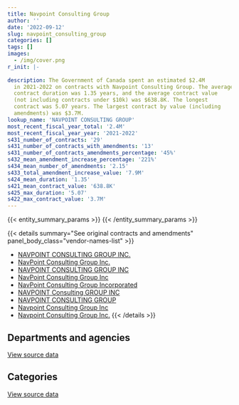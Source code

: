 ```yaml
---
title: Navpoint Consulting Group
author: ''
date: '2022-09-12'
slug: navpoint_consulting_group
categories: []
tags: []
images:
  - /img/cover.png
r_init: |-
  
description: The Government of Canada spent an estimated $2.4M
  in 2021-2022 on contracts with Navpoint Consulting Group. The average
  contract duration was 1.35 years, and the average contract value
  (not including contracts under $10k) was $638.8K. The longest
  contract was 5.07 years. The largest contract by value (including
  amendments) was $3.7M.
lookup_name: 'NAVPOINT CONSULTING GROUP'
most_recent_fiscal_year_total: '2.4M'
most_recent_fiscal_year_year: '2021-2022'
s431_number_of_contracts: '29'
s431_number_of_contracts_with_amendments: '13'
s431_number_of_contracts_amendments_percentage: '45%'
s432_mean_amendment_increase_percentage: '221%'
s434_mean_number_of_amendments: '2.15'
s433_total_amendment_increase_value: '7.9M'
s424_mean_duration: '1.35'
s421_mean_contract_value: '638.8K'
s425_max_duration: '5.07'
s422_max_contract_value: '3.7M'
---
```


<script src="/rmarkdown-libs/htmlwidgets/htmlwidgets.js"></script>
<link href="/rmarkdown-libs/datatables-css/datatables-crosstalk.css" rel="stylesheet" />
<script src="/rmarkdown-libs/datatables-binding/datatables.js"></script>
<script src="/rmarkdown-libs/jquery/jquery-3.6.0.min.js"></script>
<link href="/rmarkdown-libs/dt-core-bootstrap/css/dataTables.bootstrap.min.css" rel="stylesheet" />
<link href="/rmarkdown-libs/dt-core-bootstrap/css/dataTables.bootstrap.extra.css" rel="stylesheet" />
<script src="/rmarkdown-libs/dt-core-bootstrap/js/jquery.dataTables.min.js"></script>
<script src="/rmarkdown-libs/dt-core-bootstrap/js/dataTables.bootstrap.min.js"></script>
<link href="/rmarkdown-libs/crosstalk/css/crosstalk.min.css" rel="stylesheet" />
<script src="/rmarkdown-libs/crosstalk/js/crosstalk.min.js"></script>
<script src="/rmarkdown-libs/htmlwidgets/htmlwidgets.js"></script>
<link href="/rmarkdown-libs/datatables-css/datatables-crosstalk.css" rel="stylesheet" />
<script src="/rmarkdown-libs/datatables-binding/datatables.js"></script>
<script src="/rmarkdown-libs/jquery/jquery-3.6.0.min.js"></script>
<link href="/rmarkdown-libs/dt-core-bootstrap/css/dataTables.bootstrap.min.css" rel="stylesheet" />
<link href="/rmarkdown-libs/dt-core-bootstrap/css/dataTables.bootstrap.extra.css" rel="stylesheet" />
<script src="/rmarkdown-libs/dt-core-bootstrap/js/jquery.dataTables.min.js"></script>
<script src="/rmarkdown-libs/dt-core-bootstrap/js/dataTables.bootstrap.min.js"></script>
<link href="/rmarkdown-libs/crosstalk/css/crosstalk.min.css" rel="stylesheet" />
<script src="/rmarkdown-libs/crosstalk/js/crosstalk.min.js"></script>

{{< entity_summary_params >}}
{{< /entity_summary_params >}}

{{< details summary="See original contracts and amendments" panel_body_class="vendor-names-list" >}}
- [NAVPOINT CONSULTING GROUP INC.](https://search.open.canada.ca/en/ct/?sort=contract_value_f%20desc&page=1&search_text=%22NAVPOINT%20CONSULTING%20GROUP%20INC.%22)
- [NavPoint Consulting Group Inc.](https://search.open.canada.ca/en/ct/?sort=contract_value_f%20desc&page=1&search_text=%22NavPoint%20Consulting%20Group%20Inc.%22)
- [NAVPOINT CONSULTING GROUP INC](https://search.open.canada.ca/en/ct/?sort=contract_value_f%20desc&page=1&search_text=%22NAVPOINT%20CONSULTING%20GROUP%20INC%22)
- [NavPoint Consulting Group Inc](https://search.open.canada.ca/en/ct/?sort=contract_value_f%20desc&page=1&search_text=%22NavPoint%20Consulting%20Group%20Inc%22)
- [NavPoint Consulting Group Incorporated](https://search.open.canada.ca/en/ct/?sort=contract_value_f%20desc&page=1&search_text=%22NavPoint%20Consulting%20Group%20Incorporated%22)
- [NAVPOINT Consulting GROUP INC](https://search.open.canada.ca/en/ct/?sort=contract_value_f%20desc&page=1&search_text=%22NAVPOINT%20Consulting%20%20GROUP%20INC%22)
- [NAVPOINT CONSULTING GROUP](https://search.open.canada.ca/en/ct/?sort=contract_value_f%20desc&page=1&search_text=%22NAVPOINT%20CONSULTING%20GROUP%22)
- [Navpoint Consulting Group Inc](https://search.open.canada.ca/en/ct/?sort=contract_value_f%20desc&page=1&search_text=%22Navpoint%20Consulting%20Group%20Inc%22)
- [Navpoint Consulting Group Inc.](https://search.open.canada.ca/en/ct/?sort=contract_value_f%20desc&page=1&search_text=%22Navpoint%20Consulting%20Group%20Inc.%22)
{{< /details >}}

## Departments and agencies

<div id="htmlwidget-1" style="width:100%;height:auto;" class="datatables html-widget"></div>
<script type="application/json" data-for="htmlwidget-1">{"x":{"style":"bootstrap","filter":"none","vertical":false,"data":[["<a href=\"/departments/aafc-aac/\">Agriculture and Agri-Food Canada<\/a>","<a href=\"/departments/cbsa-asfc/\">Canada Border Services Agency<\/a>","<a href=\"/departments/cfia-acia/\">Canadian Food Inspection Agency<\/a>","<a href=\"/departments/cra-arc/\">Canada Revenue Agency<\/a>","<a href=\"/departments/dfatd-maecd/\">Global Affairs Canada<\/a>","<a href=\"/departments/dnd-mdn/\">National Defence<\/a>","<a href=\"/departments/elections/\">Elections Canada<\/a>","<a href=\"/departments/esdc-edsc/\">Employment and Social Development Canada<\/a>","<a href=\"/departments/ic/\">Innovation, Science and Economic Development Canada<\/a>","<a href=\"/departments/jus/\">Department of Justice Canada<\/a>","<a href=\"/departments/lac-bac/\">Library and Archives Canada<\/a>","<a href=\"/departments/ocol-clo/\">Office of the Commissioner of Official Languages<\/a>","<a href=\"/departments/pwgsc-tpsgc/\">Public Services and Procurement Canada<\/a>","<a href=\"/departments/ssc-spc/\">Shared Services Canada<\/a>"],[302065.76,591655.55,null,null,null,null,240087.53,568878.49,null,216501.8,50290.29,null,null,2467458.81],[699721.95,593276.53,null,24521,12098.09,153278.75,145831.04,1315865.01,null,366850.26,500000,null,null,281127.54],[697810.14,591655.55,118254.5,null,380701.87,37747.75,null,1312269.75,null,365847.94,null,90315.25,null,null],[697810.14,327312.4,null,null,540641.97,153465.3,null,657932.5,15276.56,null,null,null,21814.65,null]],"container":"<table class=\"table table-striped table-hover row-border order-column display\">\n  <thead>\n    <tr>\n      <th>Department<\/th>\n      <th>2018-2019<\/th>\n      <th>2019-2020<\/th>\n      <th>2020-2021<\/th>\n      <th>2021-2022<\/th>\n    <\/tr>\n  <\/thead>\n<\/table>","options":{"order":[[4,"desc"]],"pageLength":10,"autoWidth":true,"columnDefs":[{"targets":1,"render":"function(data, type, row, meta) {\n    return type !== 'display' ? data : DTWidget.formatCurrency(data, \"$\", 2, 3, \",\", \".\", true, null);\n  }"},{"targets":2,"render":"function(data, type, row, meta) {\n    return type !== 'display' ? data : DTWidget.formatCurrency(data, \"$\", 2, 3, \",\", \".\", true, null);\n  }"},{"targets":3,"render":"function(data, type, row, meta) {\n    return type !== 'display' ? data : DTWidget.formatCurrency(data, \"$\", 2, 3, \",\", \".\", true, null);\n  }"},{"targets":4,"render":"function(data, type, row, meta) {\n    return type !== 'display' ? data : DTWidget.formatCurrency(data, \"$\", 2, 3, \",\", \".\", true, null);\n  }"},{"width":"16%","targets":[1,2,3,4]},{"className":"dt-right","targets":[1,2,3,4]}],"orderClasses":false}},"evals":["options.columnDefs.0.render","options.columnDefs.1.render","options.columnDefs.2.render","options.columnDefs.3.render"],"jsHooks":[]}</script>
<p class="text-right">
<a href="https://github.com/GoC-Spending/contracts-data/tree/main/data/out/vendors/navpoint_consulting_group/summary_by_fiscal_year_by_department.csv" class="source-data-link btn btn-link">View source data</a>
</p>

## Categories

<div id="htmlwidget-2" style="width:100%;height:auto;" class="datatables html-widget"></div>
<script type="application/json" data-for="htmlwidget-2">{"x":{"style":"bootstrap","filter":"none","vertical":false,"data":[["<a href=\"/categories/professional_services/\">Professional services<\/a>","<a href=\"/categories/information_technology/\">Information technology<\/a>"],[596827.23,3840111],[328430.86,3764139.3],[156002.25,3438600.51],[175279.95,2238973.57]],"container":"<table class=\"table table-striped table-hover row-border order-column display\">\n  <thead>\n    <tr>\n      <th>Category<\/th>\n      <th>2018-2019<\/th>\n      <th>2019-2020<\/th>\n      <th>2020-2021<\/th>\n      <th>2021-2022<\/th>\n    <\/tr>\n  <\/thead>\n<\/table>","options":{"order":[[4,"desc"]],"dom":"t","pageLength":30,"autoWidth":true,"columnDefs":[{"targets":1,"render":"function(data, type, row, meta) {\n    return type !== 'display' ? data : DTWidget.formatCurrency(data, \"$\", 2, 3, \",\", \".\", true, null);\n  }"},{"targets":2,"render":"function(data, type, row, meta) {\n    return type !== 'display' ? data : DTWidget.formatCurrency(data, \"$\", 2, 3, \",\", \".\", true, null);\n  }"},{"targets":3,"render":"function(data, type, row, meta) {\n    return type !== 'display' ? data : DTWidget.formatCurrency(data, \"$\", 2, 3, \",\", \".\", true, null);\n  }"},{"targets":4,"render":"function(data, type, row, meta) {\n    return type !== 'display' ? data : DTWidget.formatCurrency(data, \"$\", 2, 3, \",\", \".\", true, null);\n  }"},{"width":"16%","targets":[1,2,3,4]},{"className":"dt-right","targets":[1,2,3,4]}],"orderClasses":false,"lengthMenu":[10,25,30,50,100]}},"evals":["options.columnDefs.0.render","options.columnDefs.1.render","options.columnDefs.2.render","options.columnDefs.3.render"],"jsHooks":[]}</script>
<p class="text-right">
<a href="https://github.com/GoC-Spending/contracts-data/tree/main/data/out/vendors/navpoint_consulting_group/summary_by_fiscal_year_by_category.csv" class="source-data-link btn btn-link">View source data</a>
</p>
